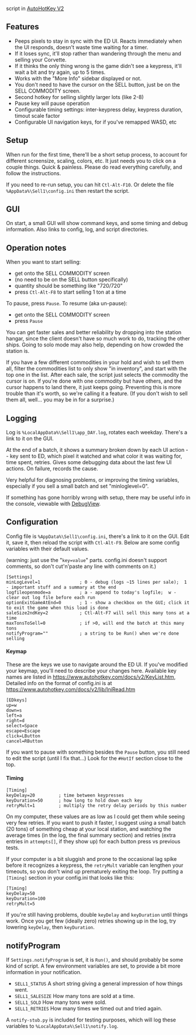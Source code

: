 script in [AutoHotKey V2](https://www.autohotkey.com/docs/v2/howto/Install.htm)

## Features

- Peeps pixels to stay in sync with the ED UI.  Reacts immediately when the UI responds, doesn't waste time waiting for a timer.
- If it loses sync, it'll stop rather than wandering through the menu and selling your Corvette.
- If it thinks the only thing wrong is the game didn't see a keypress, it'll wait a bit and try again, up to 5 times.
- Works with the "More Info" sidebar displayed or not.
- You don't need to have the cursor on the SELL button, just be on the SELL COMMODITY screen.
- Second hotkey for selling slightly larger lots (like 2-8)
- Pause key will pause operation
- Configurable timing settings: inter-keypress delay, keypress duration, timout scale factor
- Configurable UI navigation keys, for if you've remapped WASD, etc

## Setup
When run for the first time, there'll be a short setup process, to account for different screensize, scaling, colors, etc.
It just needs you to click on a couple things.  Quick & painless.  Please do read everything carefully, and follow the instructions.

If you need to re-run setup, you can hit `Ctl-Alt-F10`.
Or delete the file `%AppData%\Sell1\config.ini` then restart the script.

## GUI
On start, a small GUI will show command keys, and some timing and debug information.
Also links to config, log, and script directories.

## Operation notes

When you want to start selling:
- get onto the SELL COMMODITY screen
- (no need to be on the SELL button specifically)
- quantity should be something like "720/720"
- press `Ctl-Alt-F8` to start selling 1 ton at a time

To pause, press `Pause`.  To resume (aka un-pause):
- get onto the SELL COMMODITY screen
- press `Pause`

You can get faster sales and better reliability by dropping into the station hangar,
since the client doesn't have so much work to do, tracking the other ships.
Going to solo mode may also help, depending on how crowded the station is.

If you have a few different commodities in your hold and wish to sell them all,
filter the commodities list to only show "in inventory", and start with the top one in the list.
After each sale, the script just selects the commodity the cursor is on.
If you're done with one commodity but have others, and the cursor happens to land there, it just keeps going.
Preventing this is more trouble than it's worth, so we're calling it a feature.
(If you don't wish to sell them all, well... you may be in for a surprise.)

## Logging
Log is `%LocalAppData%\Sell1\app_DAY.log`, rotates each weekday.  There's a link to it on the GUI.

At the end of a batch, it shows a summary broken down by each UI action -- key sent to ED,
which pixel it watched and what color it was waiting for, time spent, retries.
Gives some debugging data about the last few UI actions.  On failure, records the cause.

Very helpful for diagnosing problems, or improving the timing variables,
especially if you sell a small batch and set "minloglevel=0".

If something has gone horribly wrong with setup, there may be useful info in the console,
viewable with [DebugView](https://download.sysinternals.com/files/DebugView.zip).

## Configuration
Config file is `%AppData%\Sell1\config.ini`, there's a link to it on the GUI.
Edit it, save it, then reload the script with `Ctl-Alt-F9`.
Below are some config variables with their default values.

(warning: just use the "`key=value`" parts.  config.ini doesn't support comments, so don't cut'n'paste any line with comments on it.)
```
[Settings]
minLogLevel=1				; 0 - debug (logs ~15 lines per sale);  1 - important stuff and a summary at the end
logfileopenmode=a			; a - append to today's logfile;  w - clear out log file before each run
optionExitGameAtEnd=0		; 1 - show a checkbox on the GUI; click it to exit the game when this load is done
saleSize2ndKey=2			; Ctl-Alt-F7 will sell this many tons at a time
maxTonsToSell=0				; if >0, will end the batch at this many tons
notifyProgram=""			; a string to be Run() when we're done selling
```

#### Keymap
These are the keys we use to navigate around the ED UI.
If you've modified your keymap, you'll need to describe your changes here.
Available key names are listed in https://www.autohotkey.com/docs/v2/KeyList.htm,
Detailed info on the format of config.ini is at https://www.autohotkey.com/docs/v2/lib/IniRead.htm
```
[EDkeys]					
up=w
down=s
left=a
right=d
select=Space
escape=Escape
click=LButton
cancel=RButton
```
If you want to pause with something besides the `Pause` button, you still need to edit the script (until I fix that...)
Look for the `#HotIf` section close to the top.

#### Timing
```
[Timing]
keyDelay=20			; time between keypresses
keyDuration=50		; how long to hold down each key
retryMult=1			; multiply the retry delay periods by this number
```
On my computer, these values are as low as I could get them while seeing very few retries.
If you want to push it faster, I suggest using a small batch (20 tons) of something cheap at your local station,
and watching the average times (in the log, the final summary section)
and retries (extra entries in `attempts[]`, if they show up) for each button press vs previous tests.

If your computer is a bit sluggish and prone to the occasional lag spike before it recognizes a keypress,
the `retryMult` variable can lengthen your timeouts, so you don't wind up prematurely exiting the loop.
Try putting a `[Timing]` section in your config.ini that looks like this:
```
[Timing]
keyDelay=50
keyDuration=100
retryMult=5
```
If you're still having problems, double `keyDelay` and `keyDuration` until things work.
Once you get few (ideally zero) retries showing up in the log, try lowering `keyDelay`, then `keyDuration`.

## notifyProgram

If `Settings.notifyProgram` is set, it is `Run()`, and should probably be some kind of script.
A few environment variables are set, to provide a bit more information in your notification.

- `SELL1_STATUS`  A short string giving a general impression of how things went.
- `SELL1_SALESIZE`  How many tons are sold at a time.
- `SELL1_SOLD`  How many tons were sold.
- `SELL1_RETRIES`  How many times we timed out and tried again.

A `notify-stub.py` is included for testing purposes, which will log these variables to `%LocalAppData%\Sell1\notify.log`.
